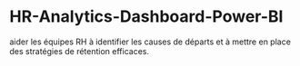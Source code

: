 # HR-Analytics-Dashboard-Power-BI
aider les équipes RH à identifier les causes de départs et à mettre en place des stratégies de rétention efficaces.
